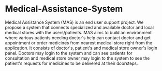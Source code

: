 # Medical-Assistance-System
Medical Assistance System (MAS) is an end user support project. We propose a system that connects specialized and available doctor and local medical stores with the users/patients. MAS aims to build an environment where various patients needing doctor's help can contact doctor and get appointment or order medicines from nearest medical store right from the application. It consists of doctor's, patient's and medical store owner's login panel. Doctors may login to the system and can see patients for consultation and medical store owner may login to the system to see the patient's requests for medicines to be delivered at their doorsteps. 
